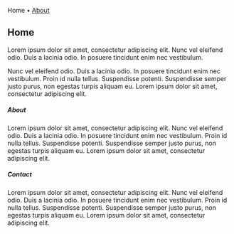 Home • [About](./about.html)

## Home

Lorem ipsum dolor sit amet, consectetur adipiscing elit. Nunc vel eleifend odio. Duis a lacinia odio. In posuere tincidunt enim nec vestibulum.

Nunc vel eleifend odio. Duis a lacinia odio. In posuere tincidunt enim nec vestibulum. Proin id nulla tellus. Suspendisse potenti. Suspendisse semper justo purus, non egestas turpis aliquam eu. Lorem ipsum dolor sit amet, consectetur adipiscing elit. 

##### About
Lorem ipsum dolor sit amet, consectetur adipiscing elit. Nunc vel eleifend odio. Duis a lacinia odio. In posuere tincidunt enim nec vestibulum. Proin id nulla tellus. Suspendisse potenti. Suspendisse semper justo purus, non egestas turpis aliquam eu. Lorem ipsum dolor sit amet, consectetur adipiscing elit. 

##### Contact
Lorem ipsum dolor sit amet, consectetur adipiscing elit. Nunc vel eleifend odio. Duis a lacinia odio. In posuere tincidunt enim nec vestibulum. Proin id nulla tellus. Suspendisse potenti. Suspendisse semper justo purus, non egestas turpis aliquam eu. Lorem ipsum dolor sit amet, consectetur adipiscing elit. 
